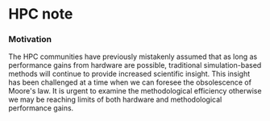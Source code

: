 # HPC note

### Motivation
The HPC communities have previously mistakenly assumed that as long as performance gains from hardware are possible, traditional simulation-based methods will continue to provide increased scientific insight. This insight has been challenged at a time when we can foresee the obsolescence of Moore's law. It is urgent to examine the methodological efficiency otherwise we may be reaching limits of both hardware and methodological performance gains.
